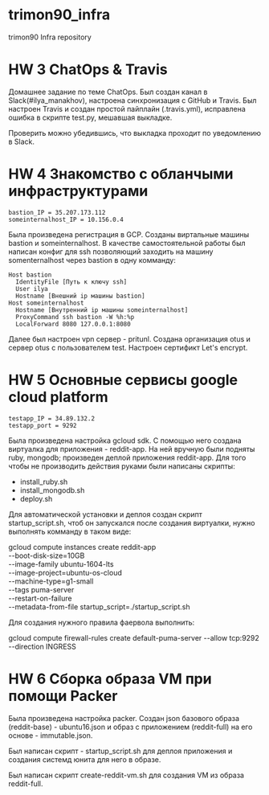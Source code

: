 # trimon90_infra
trimon90 Infra repository

# HW 3 ChatOps & Travis

Домашнее задание по теме ChatOps. Был создан канал в Slack(#ilya_manakhov), настроена синхронизация с GitHub и Travis. Был настроен Travis и создан простой пайплайн (.travis.yml), исправлена ошибка в скрипте test.py, мешавшая выкладке.

Проверить можно убедившись, что выкладка проходит по уведомлению в Slack.

# HW 4 Знакомство с обланчыми инфраструктурами

```
bastion_IP = 35.207.173.112
someinternalhost_IP = 10.156.0.4
```

Была произведена регистрация в GCP. Созданы виртальные машины bastion и someinternalhost. В качестве самостоятельной работы был написан конфиг для ssh позволяющий заходить на машину somenternalhost через bastion в одну комманду: 

```
Host bastion
  IdentityFile [Путь к ключу ssh]
  User ilya
  Hostname [Внешний ip машины bastion]
Host someinternalhost
  Hostname [Внутренний ip машины someinternalhost]
  ProxyCommand ssh bastion -W %h:%p
  LocalForward 8080 127.0.0.1:8080
```

Далее был настроен vpn сервер - pritunl. Создана организация otus и сервер otus c пользователем test. Настроен сертификт Let's encrypt.


# HW 5 Основные сервисы google cloud platform

```
testapp_IP = 34.89.132.2
testapp_port = 9292

```

Была произведена настройка gcloud sdk. С помощью него создана виртуалка для приложения - reddit-app. На ней вручную были подняты ruby, mongodb; произведен деплой приложения reddit-app. Для того чтобы не производить действия руками были написаны скрипты:

 - install_ruby.sh
 - install_mongodb.sh
 - deploy.sh

Для автоматической установки и деплоя создан скрипт startup_script.sh, чтоб он запускался после создания виртуалки, нужно выполнять комманду в таком виде:

gcloud compute instances create reddit-app\
  --boot-disk-size=10GB \
  --image-family ubuntu-1604-lts \
  --image-project=ubuntu-os-cloud \
  --machine-type=g1-small \
  --tags puma-server \
  --restart-on-failure \
  --metadata-from-file startup_script=./startup_script.sh

Для создания нужного правила фаервола выполнить:

gcloud compute firewall-rules create default-puma-server --allow tcp:9292 --direction INGRESS


# HW 6 Сборка образа VM при помощи Packer

Была произведена настройка packer. Создан json базового образа (reddit-base) - ubuntu16.json и образ с приложением (reddit-full) на его основе - immutable.json.

Был написан скрипт - startup_script.sh для деплоя приложения и создания системд юнита для него в образе.

Был написан скрипт create-reddit-vm.sh для создания VM из образа reddit-full.
